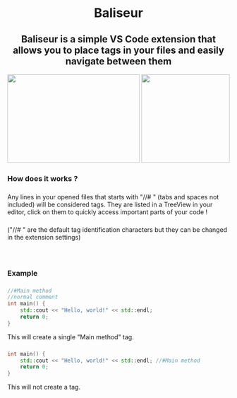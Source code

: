 
<h1 align="center">Baliseur</h1>

###

<h2 align="center">Baliseur is a simple VS Code extension that allows you to place tags in your files and easily navigate between them</h2>
<img height="200" width="300" src="https://i.imgflip.com/8kusho.gif"  />
<img height="200" src="https://i.imgflip.com/8kue7d.gif"  />

###

<h3 align="left">How does it works ?</h3>

###



###

<p align="left">Any lines in your opened files that starts with "//# " (tabs and spaces not included) will be considered tags. They are listed in a TreeView in your editor, click on them to quickly access important parts of your code !</p>

###

<p align="left">("//# " are the default tag identification characters but they can be changed in the extension settings)</p>

###

<br clear="both">

<h3 align="left">Example</h3>

###

```cpp
//#Main method
//normal comment
int main() {
    std::cout << "Hello, world!" << std::endl; 
    return 0;
}
```
This will create a single "Main method" tag.

###
```cpp
int main() {
    std::cout << "Hello, world!" << std::endl; //#Main method
    return 0;
}
```
This will not create a tag.

###


###
